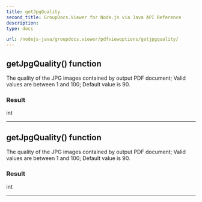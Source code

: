 ```yaml
---
title: getJpgQuality
second_title: GroupDocs.Viewer for Node.js via Java API Reference
description: 
type: docs

url: /nodejs-java/groupdocs.viewer/pdfviewoptions/getjpgquality/
---
```


## getJpgQuality()  function

 The quality of the JPG images contained by output PDF document;
 Valid values are between 1 and 100;
 Default value is 90.
 

### Result
int


---


## getJpgQuality()  function

 The quality of the JPG images contained by output PDF document;
 Valid values are between 1 and 100;
 Default value is 90.
 

### Result
int


---


